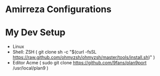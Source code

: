 # Amirreza Configurations

# My Dev Setup
- Linux
- Shell: ZSH ( git clone sh -c "$(curl -fsSL https://raw.github.com/ohmyzsh/ohmyzsh/master/tools/install.sh)" )
- Editor Acme ( sudo git clone https://github.com/9fans/plan9port /usr/local/plan9 )